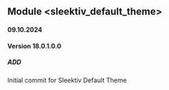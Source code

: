 ## Module <sleektiv_default_theme>
#### 09.10.2024
#### Version 18.0.1.0.0
##### ADD
Initial commit for Sleektiv Default Theme
